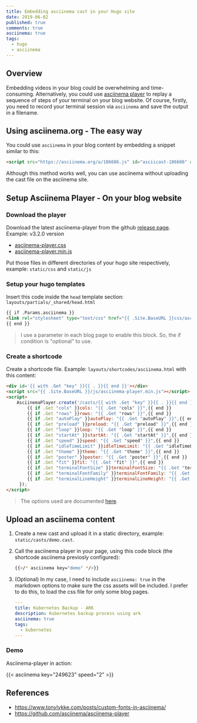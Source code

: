 ```yaml
---
title: Embedding asciinema cast in your Hugo site
date: 2019-06-02
published: true
comments: true
asciinema: true
tags:
  - hugo
  - asciinema
---
```


## Overview

Embedding videos in your blog could be overwhelming and time-consuming. Alternatively, you could use [asciinema player](https://github.com/asciinema/asciinema-player) to replay a sequence of steps of your terminal on your blog website. Of course, firstly, you need to record your terminal session via `asciinema` and save the output in a filename.

## Using asciinema.org - The easy way

You could use `asciinema` in your blog content by embedding a snippet similar to this:

```html
<script src="https://asciinema.org/a/186686.js" id="asciicast-186686" async></script>
```

Although this method works well, you can use asciinema without uploading the cast file on the asciinema site.

## Setup Asciinema Player - On your blog website

### Download the player

Download the latest asciinema-player from the github [release page](https://github.com/asciinema/asciinema-player/releases). Example: v3.2.0 version

- [asciinema-player.css](https://github.com/asciinema/asciinema-player/releases/download/v3.2.0/asciinema-player.css)
- [asciinema-player.min.js](https://github.com/asciinema/asciinema-player/releases/download/v3.2.0/asciinema-player.min.js)

Put those files in different directories of your hugo site respectively, example: `static/css` and `static/js` 

### Setup your hugo templates

Insert this code inside the `head` template section: `layouts/partials/_shared/head.html`

```html
{{ if .Params.asciinema }}
<link rel="stylesheet" type="text/css" href="{{ .Site.BaseURL }}css/asciinema-player.css" />
{{ end }}
```
> I use a parameter in each blog page to enable this block. So, the if condition is "optional" to use.

### Create a shortcode

Create a shortcode file. Example: `layouts/shortcodes/asciinema.html` with this content:

```html
<div id='{{ with .Get "key" }}{{ . }}{{ end }}'></div>
<script src="{{ .Site.BaseURL }}/js/asciinema-player.min.js"></script>
<script>
    AsciinemaPlayer.create('/casts/{{ with .Get "key" }}{{ . }}{{ end }}.cast', document.getElementById('{{ with .Get "key" }}{{ . }}{{ end }}'), {
        {{ if .Get "cols" }}cols: "{{ .Get "cols" }}",{{ end }}
        {{ if .Get "rows" }}rows: "{{ .Get "rows" }}",{{ end }}
        {{ if .Get "autoPlay" }}autoPlay: "{{ .Get "autoPlay" }}",{{ end }}
        {{ if .Get "preload" }}preload: "{{ .Get "preload" }}",{{ end }}
        {{ if .Get "loop" }}loop: "{{ .Get "loop" }}",{{ end }}
        {{ if .Get "startAt" }}startAt: "{{ .Get "startAt" }}",{{ end }}
        {{ if .Get "speed" }}speed: "{{ .Get "speed" }}",{{ end }}
        {{ if .Get "idleTimeLimit" }}idleTimeLimit: "{{ .Get "idleTimeLimit" }}",{{ end }}
        {{ if .Get "theme" }}theme: "{{ .Get "theme" }}",{{ end }}
        {{ if .Get "poster" }}poster: "{{ .Get "poster" }}",{{ end }}
        {{ if .Get "fit" }}fit: "{{ .Get "fit" }}",{{ end }}
        {{ if .Get "terminalFontSize" }}terminalFontSize: "{{ .Get "terminalFontSize" }}",{{ end }}
        {{ if .Get "terminalFontFamily" }}terminalFontFamily: "{{ .Get "terminalFontFamily" }}",{{ end }}
        {{ if .Get "terminalLineHeight" }}terminalLineHeight: "{{ .Get "terminalLineHeight" }}",{{ end }}
     });
</script>
```

> The options used are documented [here](https://github.com/asciinema/asciinema-player#options).

## Upload an asciinema content

1. Create a new cast and upload it in a static directory, example: `static/casts/demo.cast`.

2. Call the asciinema player in your page, using this code block (the shortcode asciinema previosly configured):
   ```sh
   {{</* asciinema key="demo" */>}}
   ```

3. (Optional) In my case, I need to include `asciinema: true` in the markdown options to make sure the css assets will be included. I prefer to do this, to load the css file for only some blog pages.

   ```yaml
   ---
   title: Kubernetes Backup - ARK 
   description: Kubernetes backup process using ark
   asciinema: true
   tags:
     - kubernetes
   ---
   ```

### Demo 

Asciinema-player in action:

{{< asciinema key="249623" speed="2" >}}

## References 

- https://www.tonylykke.com/posts/custom-fonts-in-asciinema/
- https://github.com/asciinema/asciinema-player
